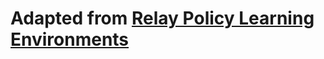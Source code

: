# Adapted from [Relay Policy Learning Environments](https://github.com/google-research/relay-policy-learning)